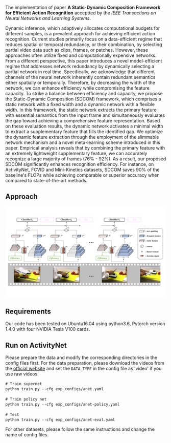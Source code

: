 The implementation of paper **A Static-Dynamic Composition Framework for Efficient Action Recognition** acceptted by the *IEEE Transactions on Neural Networks and Learning Systems*.

Dynamic inference, which adaptively allocates computational budgets for different samples, is a prevalent approach for achieving efficient action recognition. Current studies primarily focus on a data-efficient regime that reduces spatial or temporal redundancy, or their combination, by selecting partial video data such as clips, frames, or patches. However, these approaches often utilize fixed and computationally expensive networks. From a different perspective, this paper introduces a novel model-efficient regime that addresses network redundancy by dynamically selecting a partial network in real time. Specifically, we acknowledge that different channels of the neural network inherently contain redundant semantics either spatially or temporally. Therefore, by decreasing the width of the network, we can enhance efficiency while compromising the feature capacity. To strike a balance between efficiency and capacity, we propose the Static-Dynamic Composition (SDCOM) framework, which comprises a static network with a fixed width and a dynamic network with a flexible width. In this framework, the static network extracts the primary feature with essential semantics from the input frame and simultaneously evaluates the gap toward achieving a comprehensive feature representation. Based on these evaluation results, the dynamic network activates a minimal width to extract a supplementary feature that fills the identified gap. We optimize the dynamic feature extraction through the employment of the slimmable network mechanism and a novel meta-learning scheme introduced in this paper. Empirical analysis reveals that by combining the primary feature with an extremely lightweight supplementary feature, we can accurately recognize a large majority of frames (76\% - 92\%). As a result, our proposed SDCOM significantly enhances recognition efficiency. For instance, on ActivityNet, FCVID and Mini-Kinetics datasets, SDCOM saves 90\% of the baseline's FLOPs while achieving comparable or superior accuracy when compared to state-of-the-art methods.

## Approach
![overview](figs/framework.png)


## Requirements
Our code has been tested on Ubuntu16.04 using python3.6, Pytorch version 1.4.0 with four NVIDIA Tesla V100 cards.

## Run on ActivityNet
Please prepare the data and modify the corresponding directories in the config files first.
For the data preparation, please download the videos from the [official website](http://activity-net.org/) and set the `DATA_TYPE` in the config file as 'video' if you use raw videos.

```
# Train supernet
python train.py --cfg exp_configs/anet.yaml

# Train policy net
python train.py --cfg exp_configs/anet-policy.yaml

# Test
python train.py --cfg exp_configs/anet-eval.yaml
```
For other datasets, please follow the same instructions and change the name of config files.

